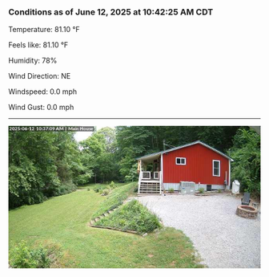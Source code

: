 ### Conditions as of June 12, 2025 at 10:42:25 AM CDT 

Temperature: 81.10 &deg;F

Feels like: 81.10 &deg;F

Humidity: 78%

Wind Direction: NE

Windspeed: 0.0 mph

Wind Gust: 0.0 mph

---

<img src="./images/latest.jpeg"/>

